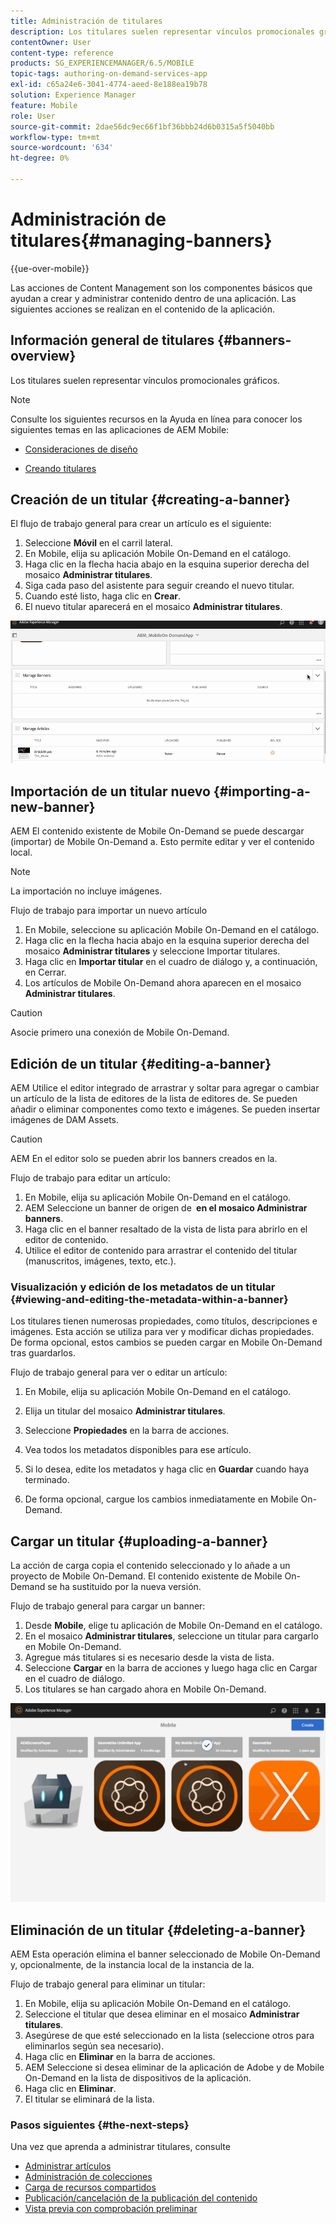 ```yaml
---
title: Administración de titulares
description: Los titulares suelen representar vínculos promocionales gráficos. Siga esta página para obtener más información.
contentOwner: User
content-type: reference
products: SG_EXPERIENCEMANAGER/6.5/MOBILE
topic-tags: authoring-on-demand-services-app
exl-id: c65a24e6-3041-4774-aeed-8e188ea19b78
solution: Experience Manager
feature: Mobile
role: User
source-git-commit: 2dae56dc9ec66f1bf36bbb24d6b0315a5f5040bb
workflow-type: tm+mt
source-wordcount: '634'
ht-degree: 0%

---
```


# Administración de titulares{#managing-banners}

{{ue-over-mobile}}

Las acciones de Content Management son los componentes básicos que ayudan a crear y administrar contenido dentro de una aplicación. Las siguientes acciones se realizan en el contenido de la aplicación.

## Información general de titulares {#banners-overview}

Los titulares suelen representar vínculos promocionales gráficos.

>[!NOTE]
>
>Consulte los siguientes recursos en la Ayuda en línea para conocer los siguientes temas en las aplicaciones de AEM Mobile:
>
>* [Consideraciones de diseño](https://helpx.adobe.com/es/digital-publishing-solution/help/design-app.html)
>
>* [Creando titulares](https://helpx.adobe.com/es/digital-publishing-solution/help/creating-banners.html)
>

## Creación de un titular {#creating-a-banner}

El flujo de trabajo general para crear un artículo es el siguiente:

1. Seleccione **Móvil** en el carril lateral.
1. En Mobile, elija su aplicación Mobile On-Demand en el catálogo.
1. Haga clic en la flecha hacia abajo en la esquina superior derecha del mosaico **Administrar titulares**.
1. Siga cada paso del asistente para seguir creando el nuevo titular.
1. Cuando esté listo, haga clic en **Crear**.
1. El nuevo titular aparecerá en el mosaico **Administrar titulares**.

![chlimage_1-6](assets/chlimage_1-6.gif)

## Importación de un titular nuevo {#importing-a-new-banner}

AEM El contenido existente de Mobile On-Demand se puede descargar (importar) de Mobile On-Demand a. Esto permite editar y ver el contenido local.

>[!NOTE]
>
>La importación no incluye imágenes.

Flujo de trabajo para importar un nuevo artículo

1. En Mobile, seleccione su aplicación Mobile On-Demand en el catálogo.
1. Haga clic en la flecha hacia abajo en la esquina superior derecha del mosaico **Administrar titulares** y seleccione Importar titulares.
1. Haga clic en **Importar titular** en el cuadro de diálogo y, a continuación, en Cerrar.
1. Los artículos de Mobile On-Demand ahora aparecen en el mosaico **Administrar titulares**.

>[!CAUTION]
>
>Asocie primero una conexión de Mobile On-Demand.

## Edición de un titular {#editing-a-banner}

AEM Utilice el editor integrado de arrastrar y soltar para agregar o cambiar un artículo de la lista de editores de la lista de editores de. Se pueden añadir o eliminar componentes como texto e imágenes. Se pueden insertar imágenes de DAM Assets.

>[!CAUTION]
>
>AEM En el editor solo se pueden abrir los banners creados en la.

Flujo de trabajo para editar un artículo:

1. En Mobile, elija su aplicación Mobile On-Demand en el catálogo.
1. AEM Seleccione un banner de origen de **&#x200B; en el mosaico Administrar banners**.
1. Haga clic en el banner resaltado de la vista de lista para abrirlo en el editor de contenido.
1. Utilice el editor de contenido para arrastrar el contenido del titular (manuscritos, imágenes, texto, etc.).

### Visualización y edición de los metadatos de un titular {#viewing-and-editing-the-metadata-within-a-banner}

Los titulares tienen numerosas propiedades, como títulos, descripciones e imágenes. Esta acción se utiliza para ver y modificar dichas propiedades. De forma opcional, estos cambios se pueden cargar en Mobile On-Demand tras guardarlos.

Flujo de trabajo general para ver o editar un artículo:

1. En Mobile, elija su aplicación Mobile On-Demand en el catálogo.
1. Elija un titular del mosaico **Administrar titulares**.

1. Seleccione **Propiedades** en la barra de acciones.
1. Vea todos los metadatos disponibles para ese artículo.
1. Si lo desea, edite los metadatos y haga clic en **Guardar** cuando haya terminado.
1. De forma opcional, cargue los cambios inmediatamente en Mobile On-Demand.

## Cargar un titular {#uploading-a-banner}

La acción de carga copia el contenido seleccionado y lo añade a un proyecto de Mobile On-Demand. El contenido existente de Mobile On-Demand se ha sustituido por la nueva versión.

Flujo de trabajo general para cargar un banner:

1. Desde **Mobile**, elige tu aplicación de Mobile On-Demand en el catálogo.
1. En el mosaico **Administrar titulares**, seleccione un titular para cargarlo en Mobile On-Demand.
1. Agregue más titulares si es necesario desde la vista de lista.
1. Seleccione **Cargar** en la barra de acciones y luego haga clic en Cargar en el cuadro de diálogo.
1. Los titulares se han cargado ahora en Mobile On-Demand.

![chlimage_1-7](assets/chlimage_1-7.gif)

## Eliminación de un titular {#deleting-a-banner}

AEM Esta operación elimina el banner seleccionado de Mobile On-Demand y, opcionalmente, de la instancia local de la instancia de la.

Flujo de trabajo general para eliminar un titular:

1. En Mobile, elija su aplicación Mobile On-Demand en el catálogo.
1. Seleccione el titular que desea eliminar en el mosaico **Administrar titulares**.
1. Asegúrese de que esté seleccionado en la lista (seleccione otros para eliminarlos según sea necesario).
1. Haga clic en **Eliminar** en la barra de acciones.
1. AEM Seleccione si desea eliminar de la aplicación de Adobe y de Mobile On-Demand en la lista de dispositivos de la aplicación.
1. Haga clic en **Eliminar**.
1. El titular se eliminará de la lista.

### Pasos siguientes {#the-next-steps}

Una vez que aprenda a administrar titulares, consulte

* [Administrar artículos](/help/mobile/mobile-on-demand-managing-articles.md)
* [Administración de colecciones](/help/mobile/mobile-on-demand-managing-collections.md)
* [Carga de recursos compartidos](/help/mobile/mobile-on-demand-shared-resources.md)
* [Publicación/cancelación de la publicación del contenido](/help/mobile/mobile-on-demand-publishing-unpublishing.md)
* [Vista previa con comprobación preliminar](/help/mobile/aem-mobile-manage-ondemand-services.md)
